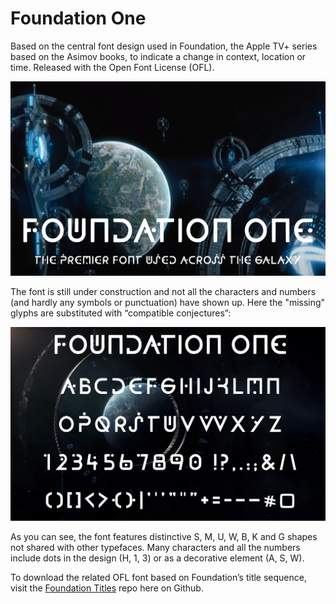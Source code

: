 # Foundation One

Based on the central font design used in Foundation, the Apple TV+ series based on the Asimov books, to indicate a change in context, location or time.  Released with the Open Font License (OFL).

<img src="samples/Foundation_One_name.png" alt="The name Foundation One is shown in large type on an image showing spaceships attacking a planet, a scene from the Apple TV+ series Foundation — underneath that is a tagline, 'The premier font used across the galaxy'" title="Foundation One, the premier font used across the galaxy">

The font is still under construction and not all the characters and numbers (and hardly any symbols or punctuation) have shown up.  Here the "missing" glyphs are substituted with  &#8220;compatible conjectures&#8221;:

<!-- img src="samples/Foundation_One_conjectured_characters.png" alt="The text 'Quizzical twins proved my hijack bugfix' plus numbers, basic symbols and punctuation, set in the Foundation One font, based on the Apple TV+ series Foundation" title="Characters already completed in the Foundation One font" / -->

<img src="samples/Foundation_One_glyphs.png" alt="All uppercase letters, numbers, punctuation and most Basic Latin symbols of the Foundation One font, displayed against a scene from the Apple TV+ series Foundation, based on the Asimov books" title="Foundation One charset, fleshed out to the Basic Latin codeblock">

As you can see, the font features distinctive S, M, U, W, B, K and G shapes not shared with other typefaces.  Many characters and all the numbers include dots in the design (H, 1, 3) or as a decorative element (A, S, W). 

To download the related OFL font based on Foundation&rsquo;s title sequence, visit the <a href="https://github.com/rsperberg/foundation-titles-hand" title="Jump to Foundation Titles repo">Foundation Titles</a> repo here on Github.
